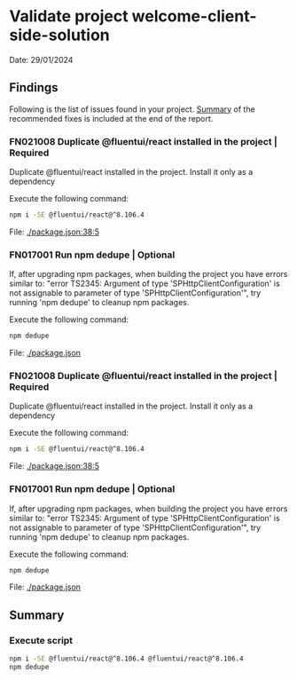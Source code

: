 # Validate project welcome-client-side-solution

Date: 29/01/2024

## Findings

Following is the list of issues found in your project. [Summary](#Summary) of the recommended fixes is included at the end of the report.

### FN021008 Duplicate @fluentui/react installed in the project | Required

Duplicate @fluentui/react installed in the project. Install it only as a dependency

Execute the following command:

```sh
npm i -SE @fluentui/react@^8.106.4
```

File: [./package.json:38:5](./package.json)

### FN017001 Run npm dedupe | Optional

If, after upgrading npm packages, when building the project you have errors similar to: "error TS2345: Argument of type 'SPHttpClientConfiguration' is not assignable to parameter of type 'SPHttpClientConfiguration'", try running 'npm dedupe' to cleanup npm packages.

Execute the following command:

```sh
npm dedupe
```

File: [./package.json](./package.json)

### FN021008 Duplicate @fluentui/react installed in the project | Required

Duplicate @fluentui/react installed in the project. Install it only as a dependency

Execute the following command:

```sh
npm i -SE @fluentui/react@^8.106.4
```

File: [./package.json:38:5](./package.json)

### FN017001 Run npm dedupe | Optional

If, after upgrading npm packages, when building the project you have errors similar to: "error TS2345: Argument of type 'SPHttpClientConfiguration' is not assignable to parameter of type 'SPHttpClientConfiguration'", try running 'npm dedupe' to cleanup npm packages.

Execute the following command:

```sh
npm dedupe
```

File: [./package.json](./package.json)

## Summary

### Execute script

```sh
npm i -SE @fluentui/react@^8.106.4 @fluentui/react@^8.106.4
npm dedupe
```